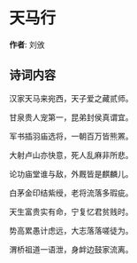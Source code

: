 # 天马行

**作者**: 刘攽

## 诗词内容

汉家天马来宛西，天子爱之藏贰师。

甘泉贵人宠第一，昆弟封侯真谓宜。

军书插羽庙选将，一朝百万皆熊罴。

大射卢山亦快意，死人乱麻非所悲。

论功庙堂谁与敌，外厩皆是麒麟儿。

白茅金印结紫绶，老将流落多瑕疵。

天生富贵实有命，宁复忆君贫贱时。

势高累愚计虑远，大志落落嗟徒为。

渭桥祖道一语泄，身衅边鼓家流离。

